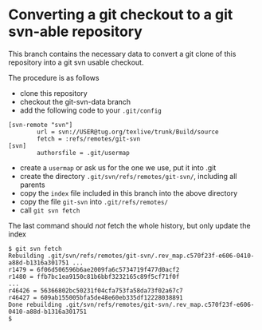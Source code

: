 
Converting a git checkout to a git svn-able repository
======================================================

This branch contains the necessary data to convert a git clone of this
repository into a git svn usable checkout.

The procedure is as follows

- clone this repository
- checkout the git-svn-data branch
- add the following code to your `.git/config`

````
[svn-remote "svn"]
        url = svn://USER@tug.org/texlive/trunk/Build/source
        fetch = :refs/remotes/git-svn
[svn]
        authorsfile = .git/usermap
````

- create a `usermap` or ask us for the one we use, put it into .git
- create the directory `.git/svn/refs/remotes/git-svn/`, including all parents 
- copy the `index` file included in this branch into the above directory
- copy the file `git-svn` into `.git/refs/remotes/`
- call `git svn fetch`

The last command should *not* fetch the whole history, but only update
the index

````
$ git svn fetch
Rebuilding .git/svn/refs/remotes/git-svn/.rev_map.c570f23f-e606-0410-a88d-b1316a301751 ...
r1479 = 6f06d506596b6ae2009fa6c5734719f477d0acf2
r1480 = ffb7bc1ea9150c81b6bbf3232165c89f5cf71f0f
...
r46426 = 56366802bc50231f04cfa753fa58da73f02a67c7
r46427 = 609ab155005bfa5de48e60eb335df12228038891
Done rebuilding .git/svn/refs/remotes/git-svn/.rev_map.c570f23f-e606-0410-a88d-b1316a301751
$
````

